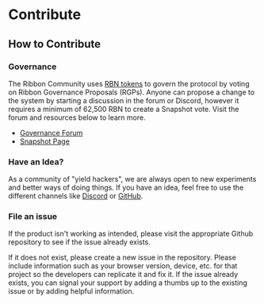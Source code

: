 # Contribute

## How to Contribute

### Governance

The Ribbon Community uses [RBN tokens](https://etherscan.io/token/0x6123b0049f904d730db3c36a31167d9d4121fa6b) to govern the protocol by voting on Ribbon Governance Proposals \(RGPs\). Anyone can propose a change to the system by starting a discussion in the forum or Discord, however it requires a minimum of 62,500 RBN to create a Snapshot vote. Visit the forum and resources below to learn more.

* [Governance Forum](https://gov.ribbon.finance/)
* [Snapshot Page](https://snapshot.org/#/rbn.eth)

### Have an Idea?

As a community of "yield hackers", we are always open to new experiments and better ways of doing things. If you have an idea, feel free to use the different channels like [Discord](https://tiny.cc/ribbon-discord) or [GitHub](https://github.com/ribbon-finance).

### File an issue

If the product isn't working as intended, please visit the appropriate Github repository to see if the issue already exists.

If it does not exist, please create a new issue in the repository. Please include information such as your browser version, device, etc. for that project so the developers can replicate it and fix it. If the issue already exists, you can signal your support by adding a thumbs up to the existing issue or by adding helpful information.

